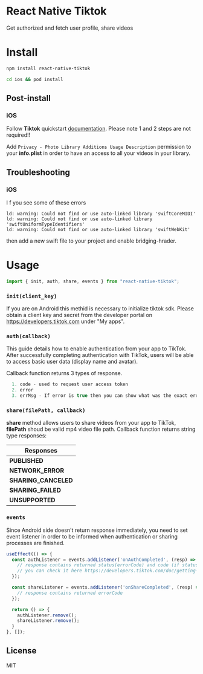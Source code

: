 # React Native Tiktok

Get authorized and fetch user profile, share videos

# Install

```sh
npm install react-native-tiktok

cd ios && pod install
```

## Post-install

### iOS

Follow **Tiktok** quickstart [documentation](https://developers.tiktok.com/doc/getting-started-ios-quickstart-objective-c). Please note 1 and 2 steps are not required!!

Add `Privacy - Photo Library Additions Usage Description` permission to your **info.plist** in order to have an access to all your videos in your library.

## Troubleshooting

### iOS

I f you see some of these errors
```
ld: warning: Could not find or use auto-linked library 'swiftCoreMIDI'
ld: warning: Could not find or use auto-linked library 'swiftUniformTypeIdentifiers'
ld: warning: Could not find or use auto-linked library 'swiftWebKit'
```
then add a new swift file to your project and enable bridging-hrader.

# Usage

```js
import { init, auth, share, events } from "react-native-tiktok";

```

### `init(client_key)`
If you are on Android this methid is necessary to initialize tiktok sdk.
Please obtain a client key and secret from the developer portal on https://developers.tiktok.com under "My apps".

### `auth(callback)`
This guide details how to enable authentication from your app to TikTok. After successfully completing authentication with TikTok, users will be able to access basic user data (display name and avatar).

Callback function returns 3 types of response.

```js
  1. code - used to request user access token
  2. error 
  3. errMsg - If error is true then you can show what was the exact error
```

### `share(filePath, callback)`
**share** method allows users to share videos from your app to TikTok,
**filePath** shoud be valid mp4 video file path.
Callback function returns string type responses:

| Responses                                         |
| ------------------------------------------------- |
| **PUBLISHED**                                     |
| **NETWORK_ERROR**                                 |
| **SHARING_CANCELED**                              | 
| **SHARING_FAILED**                                |
| **UNSUPPORTED**                                   |

### `events`
Since Android side doesn't return response immediately, you need to set event listener in order to be informed when authentication or sharing processes are finished.

```js
useEffect(() => {
  const authListener = events.addListener('onAuthCompleted', (resp) => {
    // response contains returned status(errorCode) and code (if status is 0)
    // you can check it here https://developers.tiktok.com/doc/getting-started-android-handling-errors
  });

  const shareListener = events.addListener('onShareCompleted', (resp) => {
    // response contains returned errorCode
  });

  return () => {
    authListener.remove();
    shareListener.remove();
  }
}, []);
```

## License

MIT
